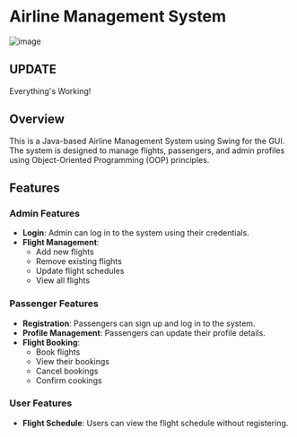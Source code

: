# Airline Management System

![image](https://github.com/user-attachments/assets/f36018da-525f-40c1-9bc5-9166fe409885)

## UPDATE
Everything's Working!

## Overview

This is a Java-based Airline Management System using Swing for the GUI. The system is designed to manage flights, passengers, and admin profiles using Object-Oriented Programming (OOP) principles.

## Features

### Admin Features

*   **Login**: Admin can log in to the system using their credentials.
*   **Flight Management**:
    *   Add new flights
    *   Remove existing flights
    *   Update flight schedules
    *   View all flights


### Passenger Features

*   **Registration**: Passengers can sign up and log in to the system.
*   **Profile Management**: Passengers can update their profile details.
*   **Flight Booking**:
    *   Book flights
    *   View their bookings
    *   Cancel bookings
    *   Confirm cookings

### User Features

*   **Flight Schedule**: Users can view the flight schedule without registering.
